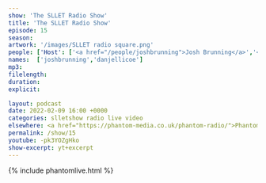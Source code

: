 ```yaml
---
show: 'The SLLET Radio Show'
title: 'The SLLET Radio Show'
episode: 15
season: 
artwork: '/images/SLLET radio square.png'
people: ['Host': ['<a href="/people/joshbrunning">Josh Brunning</a>','<a href="/people/danjellicoe">Dan Jellicoe</a>']]
names:  ['joshbrunning','danjellicoe']
mp3:
filelength: 
duration:  
explicit: 

layout: podcast
date: 2022-02-09 16:00 +0000
categories: slletshow radio live video
elsewhere: <a href="https://phantom-media.co.uk/phantom-radio/">Phantom Media</a>
permalink: /show/15
youtube: -pk3YOZgHko
show-excerpt: yt+excerpt
---
```


{% include phantomlive.html %}
